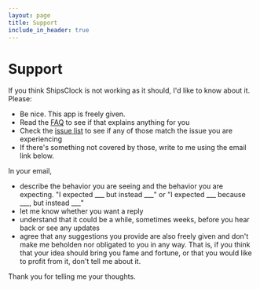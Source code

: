 ```yaml
---
layout: page
title: Support
include_in_header: true
---
```


# Support

If you think ShipsClock is not working as it should, I'd like to know about it.
Please:

- Be nice. This app is freely given.
- Read the [FAQ](./faq.md) to see if that explains anything for you
- Check the [issue list](https://github.com/wbreeze/ShipsClock/issues)
  to see if any of those match the issue you are experiencing
- If there's something not covered by those,
  write to me using the email link below.

In your email,
- describe the behavior you are seeing and the behavior you are
  expecting. "I expected ___ but instead ___" or "I expected ___ because ___,
  but instead ___"
- let me know whether you want a reply
- understand that it could be a while, sometimes weeks, before
  you hear back or see any updates
- agree that any suggestions you provide are also freely given and don't
  make me beholden nor obligated to you in any way.
  That is, if you think that your idea should bring you fame and fortune,
  or that you would like to profit from it, don't tell me about it.

Thank you for telling me your thoughts.
